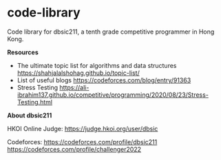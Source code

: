 # code-library
Code library for dbsic211, a tenth grade competitive programmer in Hong Kong.

**Resources**

- The ultimate topic list for algorithms and data structures https://shahjalalshohag.github.io/topic-list/
- List of useful blogs
https://codeforces.com/blog/entry/91363
- Stress Testing
https://ali-ibrahim137.github.io/competitive/programming/2020/08/23/Stress-Testing.html


**About dbsic211**

HKOI Online Judge: 
https://judge.hkoi.org/user/dbsic

Codeforces: 
https://codeforces.com/profile/dbsic211
https://codeforces.com/profile/challenger2022

